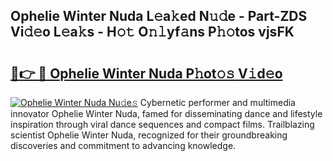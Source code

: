 ## Ophelie Winter Nuda L𝚎a𝚔ed N𝚞𝚍e - Part-ZDS Vi𝚍𝚎o L𝚎a𝚔s - H𝚘𝚝 O𝚗𝚕yf𝚊ns P𝚑𝚘tos vjsFK

# <h2><a href="http://kf1j5q.oniu.top/?m=Ophelie+Winter+Nuda">🔗👉 🔴 Ophelie Winter Nuda P𝚑ot𝚘𝚜 V𝚒d𝚎o</a></h2>

[![Ophelie Winter Nuda Nu𝚍e𝚜](https://i.imgur.com/0qMVB7G.gif)](http://kf1j5q.oniu.top/?m=Ophelie+Winter+Nuda)
Cybernetic performer and multimedia innovator Ophelie Winter Nuda, famed for disseminating dance and lifestyle inspiration through viral dance sequences and compact films. Trailblazing scientist Ophelie Winter Nuda, recognized for their groundbreaking discoveries and commitment to advancing knowledge.  
